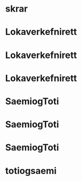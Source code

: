 # skrar
# Lokaverkefnirett
# Lokaverkefnirett
# Lokaverkefnirett
# SaemiogToti
# SaemiogToti
# SaemiogToti
# totiogsaemi
